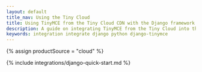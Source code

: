 ```yaml
---
layout: default
title_nav: Using the Tiny Cloud
title: Using TinyMCE from the Tiny Cloud CDN with the Django framework
description: A guide on integrating TinyMCE from the Tiny Cloud into the Django framework.
keywords: integration integrate django python django-tinymce
---
```


{% assign productSource = "cloud" %}

{% include integrations/django-quick-start.md %}
